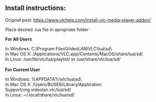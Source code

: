 ## Install instructions:

Original post: https://www.vlchelp.com/install-vlc-media-player-addon/

Place desired .lua file in apropriate folder

**For All Users**

In Windows: C:\\Program Files\\VideoLAN\\VLC\\lua\\sd\\<br>
In Mac OS X: /Applications/VLC.app/Contents/MacOS/share/lua/sd/<br>
In Linux: /usr/lib/vlc/lua/playlist/ or /usr/share/vlc/lua/sd/<br>
<br>
**For Current User**

In Windows: %APPDATA%\\vlc\\lua\\sd\\<br>
In Mac OS X: /Users/$USER/Library/Application Support/org.videolan.vlc/lua/sd/<br>
In Linux: ~/.local/share/vlc/lua/sd/<br>